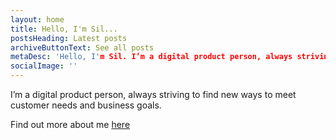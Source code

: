 ```yaml
---
layout: home
title: Hello, I'm Sil...
postsHeading: Latest posts
archiveButtonText: See all posts
metaDesc: 'Hello, I'm Sil. I’m a digital product person, always striving to find new ways to meet customer needs and business goals..'
socialImage: ''
---
```


I’m a digital product person, always striving to find new ways to meet customer needs and business goals.

Find out more about me [here](./contact)
